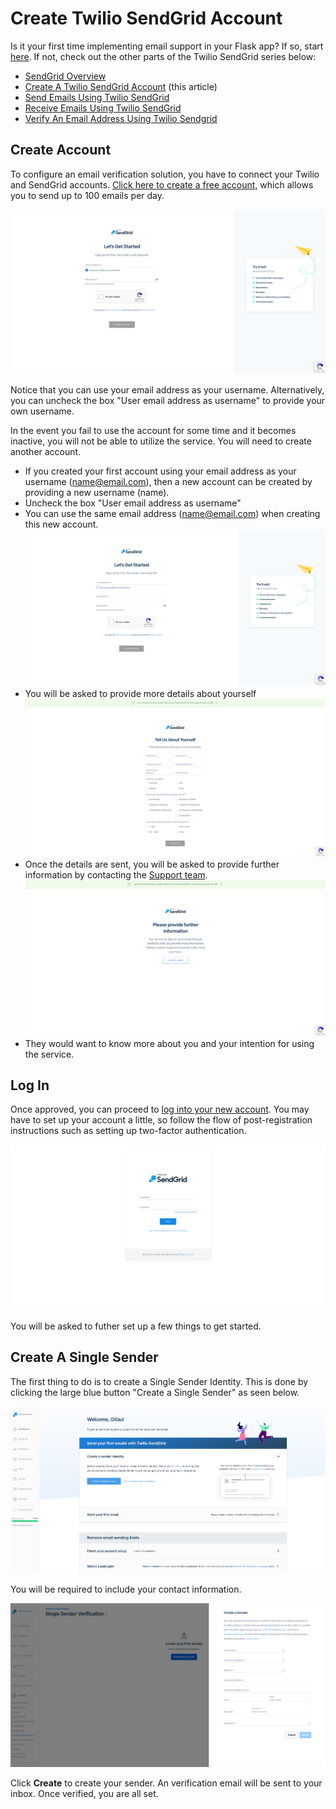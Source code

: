 # Create Twilio SendGrid Account


Is it your first time implementing email support in your Flask app? If so, start [here](/email_support_in_flask.md). If not, check out the other parts of the Twilio SendGrid series below:

- [SendGrid Overview](/twilio_sendgrid/00_overview.md)
- [Create A Twilio SendGrid Account](/twilio_sendgrid/01_create_acccount.md) (this article)
- [Send Emails Using Twilio SendGrid](/twilio_sendgrid/02_send_emails_using_sendgrid.md)
- [Receive Emails Using Twilio SendGrid](/twilio_sendgrid/03_receive_emails_using_sendgrid.md)
- [Verify An Email Address Using Twilio Sendgrid](/twilio_sendgrid/04_email_verification.md)



## Create Account

To configure an email verification solution, you have to connect your Twilio and SendGrid accounts. [Click here to create a free account](https://signup.sendgrid.com/), which allows you to send up to 100 emails per day.

![Create Account](/images/sendgrid/create_account/create_account.png)

Notice that you can use your email address as your username. Alternatively, you can uncheck the box "User email address as username" to provide your own username.

In the event you fail to use the account for some time and it becomes inactive, you will not be able to utilize the service. You will need to create another account.

- If you created your first account using your email address as your username (name@email.com), then a new account can be created by providing a new username (name).
- Uncheck the box "User email address as username"
- You can use the same email address (name@email.com) when creating this new account.
![Create a new account again](/images/sendgrid/create_account/new_account_again.png)
- You will be asked to provide more details about yourself
![About yourself](/images/sendgrid/create_account/your_info.png)
- Once the details are sent, you will be asked to provide further information by contacting the [Support team](support@twilio.zendesk.com).
![Contact Support](/images/sendgrid/create_account/contact_support.png)
- They would want to know more about you and your intention for using the service.


## Log In

Once approved, you can proceed to [log into your new account](https://app.sendgrid.com/login). You may have to set up your account a little, so follow the flow of post-registration instructions such as setting up two-factor authentication.

![Login](/images/sendgrid/create_account/login.png)

You will be asked to futher set up a few things to get started.


## Create A Single Sender

The first thing to do is to create a Single Sender Identity. This is done by clicking the large blue button "Create a Single Sender" as seen below.

![Create Single Sender](/images/sendgrid/create_account/create_sender_id.png)

You will be required to include your contact information.

![Create Sender](/images/sendgrid/create_account/create_sender.png)

Click **Create** to create your sender. An verification email will be sent to your inbox. Once verified, you are all set.